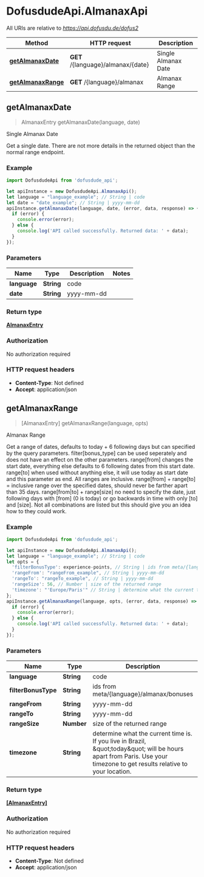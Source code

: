 # DofusdudeApi.AlmanaxApi

All URIs are relative to *https://api.dofusdu.de/dofus2*

Method | HTTP request | Description
------------- | ------------- | -------------
[**getAlmanaxDate**](AlmanaxApi.md#getAlmanaxDate) | **GET** /{language}/almanax/{date} | Single Almanax Date
[**getAlmanaxRange**](AlmanaxApi.md#getAlmanaxRange) | **GET** /{language}/almanax | Almanax Range



## getAlmanaxDate

> AlmanaxEntry getAlmanaxDate(language, date)

Single Almanax Date

Get a single date. There are not more details in the returned object than the normal range endpoint.

### Example

```javascript
import DofusdudeApi from 'dofusdude_api';

let apiInstance = new DofusdudeApi.AlmanaxApi();
let language = "language_example"; // String | code
let date = "date_example"; // String | yyyy-mm-dd
apiInstance.getAlmanaxDate(language, date, (error, data, response) => {
  if (error) {
    console.error(error);
  } else {
    console.log('API called successfully. Returned data: ' + data);
  }
});
```

### Parameters


Name | Type | Description  | Notes
------------- | ------------- | ------------- | -------------
 **language** | **String**| code | 
 **date** | **String**| yyyy-mm-dd | 

### Return type

[**AlmanaxEntry**](AlmanaxEntry.md)

### Authorization

No authorization required

### HTTP request headers

- **Content-Type**: Not defined
- **Accept**: application/json


## getAlmanaxRange

> [AlmanaxEntry] getAlmanaxRange(language, opts)

Almanax Range

Get a range of dates, defaults to today + 6 following days but can specified by the query parameters.   filter[bonus_type] can be used seperately and does not have an effect on the other parameters.  range[from] changes the start date, everything else defaults to 6 following dates from this start date.  range[to] when used without anything else, it will use today as start date and this parameter as end. All ranges are inclusive.  range[from] + range[to] &#x3D; inclusive range over the specified dates, should never be farther apart than 35 days.  range[from|to] + range[size] no need to specify the date, just following days with [from] (0 is today) or go backwards in time with only [to] and [size].  Not all combinations are listed but this should give you an idea how to they could work.

### Example

```javascript
import DofusdudeApi from 'dofusdude_api';

let apiInstance = new DofusdudeApi.AlmanaxApi();
let language = "language_example"; // String | code
let opts = {
  'filterBonusType': experience-points, // String | ids from meta/{language}/almanax/bonuses
  'rangeFrom': "rangeFrom_example", // String | yyyy-mm-dd
  'rangeTo': "rangeTo_example", // String | yyyy-mm-dd
  'rangeSize': 56, // Number | size of the returned range
  'timezone': "'Europe/Paris'" // String | determine what the current time is. If you live in Brazil, \"today\" will be hours apart from Paris. Use your timezone to get results relative to your location.
};
apiInstance.getAlmanaxRange(language, opts, (error, data, response) => {
  if (error) {
    console.error(error);
  } else {
    console.log('API called successfully. Returned data: ' + data);
  }
});
```

### Parameters


Name | Type | Description  | Notes
------------- | ------------- | ------------- | -------------
 **language** | **String**| code | 
 **filterBonusType** | **String**| ids from meta/{language}/almanax/bonuses | [optional] 
 **rangeFrom** | **String**| yyyy-mm-dd | [optional] 
 **rangeTo** | **String**| yyyy-mm-dd | [optional] 
 **rangeSize** | **Number**| size of the returned range | [optional] 
 **timezone** | **String**| determine what the current time is. If you live in Brazil, \&quot;today\&quot; will be hours apart from Paris. Use your timezone to get results relative to your location. | [optional] [default to &#39;Europe/Paris&#39;]

### Return type

[**[AlmanaxEntry]**](AlmanaxEntry.md)

### Authorization

No authorization required

### HTTP request headers

- **Content-Type**: Not defined
- **Accept**: application/json

